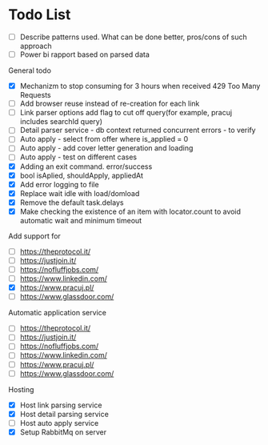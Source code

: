 # Todo List
- [ ] Describe patterns used. What can be done better, pros/cons of such approach
- [ ] Power bi rapport based on parsed data

General todo
- [x] Mechanizm to stop consuming for 3 hours when received 429 Too Many Requests
- [ ] Add browser reuse instead of re-creation for each link
- [ ] Link parser options add flag to cut off query(for example, pracuj includes searchId query)
- [ ] Detail parser service - db context returned concurrent errors - to verify
- [ ] Auto apply - select from offer where is_applied = 0
- [ ] Auto apply - add cover letter generation and loading
- [ ] Auto apply - test on different cases
- [x] Adding an exit command. error/success
- [x] bool isAplied, shouldApply, appliedAt
- [x] Add error logging to file
- [x] Replace wait idle with load/domload
- [x] Remove the default task.delays
- [x] Make checking the existence of an item with locator.count to avoid automatic wait and minimum timeout

Add support for
- [ ] https://theprotocol.it/
- [ ] https://justjoin.it/
- [ ] https://nofluffjobs.com/
- [ ] https://www.linkedin.com/
- [x] https://www.pracuj.pl/
- [ ] https://www.glassdoor.com/
      
Automatic application service
- [ ] https://theprotocol.it/
- [ ] https://justjoin.it/
- [ ] https://nofluffjobs.com/
- [ ] https://www.linkedin.com/
- [ ] https://www.pracuj.pl/
- [ ] https://www.glassdoor.com/

Hosting
- [x] Host link parsing service
- [x] Host detail parsing service
- [ ] Host auto apply service
- [x] Setup RabbitMq on server
